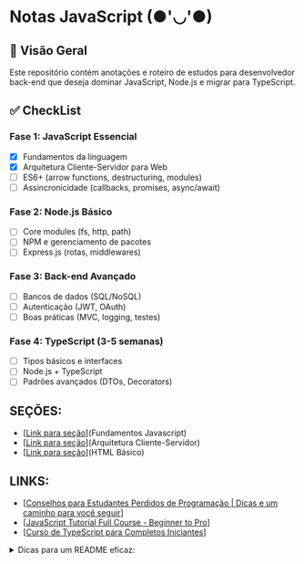 # Notas JavaScript (●'◡'●)

## 📌 Visão Geral

Este repositório contém anotações e roteiro de estudos para desenvolvedor back-end que deseja dominar JavaScript, Node.js e migrar para TypeScript.

## ✅ CheckList 
  
### Fase 1: JavaScript Essencial 
- [X] Fundamentos da linguagem
- [X] Arquitetura Cliente-Servidor para Web
- [ ] ES6+ (arrow functions, destructuring, modules)
- [ ] Assincronicidade (callbacks, promises, async/await)

### Fase 2: Node.js Básico 
- [ ] Core modules (fs, http, path)
- [ ] NPM e gerenciamento de pacotes
- [ ] Express.js (rotas, middlewares)

### Fase 3: Back-end Avançado 
- [ ] Bancos de dados (SQL/NoSQL)
- [ ] Autenticação (JWT, OAuth)
- [ ] Boas práticas (MVC, logging, testes)

### Fase 4: TypeScript (3-5 semanas)
- [ ] Tipos básicos e interfaces
- [ ] Node.js + TypeScript
- [ ] Padrões avançados (DTOs, Decorators)

## SEÇÕES:
- [[Link para seção](https://github.com/DerekMA15/JS_Notas/blob/main/Fundamentos.md)](Fundamentos Javascript)
- [[Link para seção](https://github.com/DerekMA15/Nota_JavaScript/blob/main/Fundamentos.md)](Arquitetura Cliente-Servidor)
- [[Link para seção](https://github.com/DerekMA15/Nota_JavaScript/blob/main/HTML_b%C3%A1sico.md)](HTML Básico) 

## LINKS: 
- [[Conselhos para Estudantes Perdidos de Programação | Dicas e um caminho para você seguir](https://www.youtube.com/watch?v=REW7MVDn0T4)]
- [[JavaScript Tutorial Full Course - Beginner to Pro](https://www.youtube.com/watch?v=XJC5WB2Bwrc)]
- [[Curso de TypeScript para Completos Iniciantes](https://www.youtube.com/watch?v=ppDsxbUNtNQ&t=498s&ab_channel=FelipeRocha%E2%80%A2FullStackClub)]
<details>
<summary>
Dicas para um README eficaz:
</summary>
1. **Hierarquia clara**: Use headers (`##`, `###`) para organizar seções
2. **Elementos visuais**: Tabelas, lists e diff blocks facilitam a leitura
3. **Seções recolhíveis**: `<details>` para anotações técnicas detalhadas
4. **Checklists**: Permitem acompanhar progresso
5. **Links úteis**: Documentação oficial e recursos recomendados
6. **Destaques**: Emojis e formatação para ênfase (não exagere)
</details>
